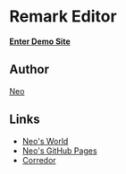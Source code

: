 # Remark Editor

__[Enter Demo Site](https://remark-editor.vercel.app/)__


## Author

[Neo](https://neos21.net/)


## Links

- [Neo's World](https://neos21.net/)
- [Neo's GitHub Pages](https://neos21.github.io/)
- [Corredor](https://neos21.hatenablog.com/)
